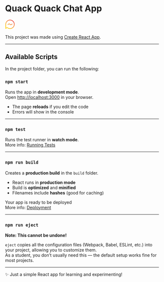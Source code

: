 #  Quack Quack Chat App 

![Quack Quack Chat APP](https://github.com/Sawan111/Quack-Qauck-frontend/blob/main/public/favicon-32x32.png)


This project was made using [Create React App](https://github.com/facebook/create-react-app).  


---

##  Available Scripts

In the project folder, you can run the following:

###  `npm start`
Runs the app in **development mode**.  
Open [http://localhost:3000](http://localhost:3000) in your browser.  

- The page **reloads** if you edit the code  
- Errors will show in the console  

---

###  `npm test`
Runs the test runner in **watch mode**.  
More info: [Running Tests](https://facebook.github.io/create-react-app/docs/running-tests)

---

###  `npm run build`
Creates a **production build** in the `build` folder.  

- React runs in **production mode**  
- Build is **optimized** and **minified**  
- Filenames include **hashes** (good for caching)  

Your app is ready to be deployed  
More info: [Deployment](https://facebook.github.io/create-react-app/docs/deployment)

---

###  `npm run eject`
**Note: This cannot be undone!**  

`eject` copies all the configuration files (Webpack, Babel, ESLint, etc.) into your project, allowing you to customize them.  
As a student, you don’t usually need this — the default setup works fine for most projects.  

---

✨ Just a simple React app for learning and experimenting!
